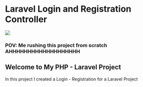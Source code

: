 # Laravel Login and Registration Controller

![](https://c.tenor.com/pINspSRcLukAAAAC/klee-genshin.gif)
### POV: Me rushing this project from scratch AHHHHHHHHHHHHHHHHHHH

## Welcome to My PHP - Laravel Project

In this project I created a Login - Registration for a Laravel Project
